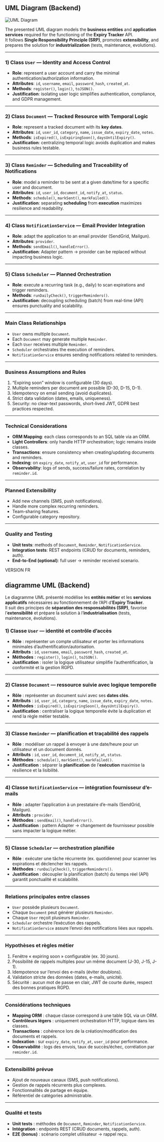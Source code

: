## UML Diagram (Backend)

![UML Diagram](diagrams/UML.png)

The presented UML diagram models the **business entities** and **application services** required for the functioning of the **Expiry Tracker** API.  
It follows **Single Responsibility Principle (SRP)**, promotes **extensibility**, and prepares the solution for **industrialization** (tests, maintenance, evolutions).  

---

### 1) Class `User` — Identity and Access Control
- **Role**: represent a user account and carry the minimal authentication/authorization information.  
- **Attributes**: `id`, `username`, `email`, `password_hash`, `created_at`.  
- **Methods**: `register()`, `login()`, `toJSON()`.  
- **Justification**: isolating user logic simplifies authentication, compliance, and GDPR management.  

---

### 2) Class `Document` — Tracked Resource with Temporal Logic
- **Role**: represent a tracked document with its **key dates**.  
- **Attributes**: `id`, `user_id`, `category`, `name`, `issue_date`, `expiry_date`, `notes`.  
- **Methods**: `isExpired()`, `isExpiringSoon()`, `daysUntilExpiry()`.  
- **Justification**: centralizing temporal logic avoids duplication and makes business rules testable.  

---

### 3) Class `Reminder` — Scheduling and Traceability of Notifications
- **Role**: model a reminder to be sent at a given date/time for a specific user and document.  
- **Attributes**: `id`, `user_id`, `document_id`, `notify_at`, `status`.  
- **Methods**: `schedule()`, `markSent()`, `markFailed()`.  
- **Justification**: separating **scheduling** from **execution** maximizes resilience and readability.  

---

### 4) Class `NotificationService` — Email Provider Integration
- **Role**: adapt the application to an email provider (SendGrid, Mailgun).  
- **Attributes**: `provider`.  
- **Methods**: `sendEmail()`, `handleError()`.  
- **Justification**: Adapter pattern → provider can be replaced without impacting business logic.  

---

### 5) Class `Scheduler` — Planned Orchestration
- **Role**: execute a recurring task (e.g., daily) to scan expirations and trigger reminders.  
- **Methods**: `runDailyCheck()`, `triggerReminders()`.  
- **Justification**: decoupling scheduling (batch) from real-time (API) ensures punctuality and scalability.  

---

### Main Class Relationships
- `User` owns multiple `Document`.  
- Each `Document` may generate multiple `Reminder`.  
- Each `User` receives multiple `Reminder`.  
- `Scheduler` orchestrates the execution of reminders.  
- `NotificationService` ensures sending notifications related to reminders.  

---

### Business Assumptions and Rules
1. “Expiring soon” window is configurable (30 days).  
2. Multiple reminders per document are possible (D-30, D-15, D-1).  
3. Idempotency on email sending (avoid duplicates).  
4. Strict data validation (dates, emails, uniqueness).  
5. Security: no clear-text passwords, short-lived JWT, GDPR best practices respected.  

---

### Technical Considerations
- **ORM Mapping**: each class corresponds to an SQL table via an ORM.  
- **Light Controllers**: only handle HTTP orchestration; logic remains inside classes.  
- **Transactions**: ensure consistency when creating/updating documents and reminders.  
- **Indexing**: on `expiry_date`, `notify_at`, `user_id` for performance.  
- **Observability**: logs of sends, success/failure rates, correlation by `reminder.id`.  

---

### Planned Extensibility
- Add new channels (SMS, push notifications).  
- Handle more complex recurring reminders.  
- Team-sharing features.  
- Configurable category repository.  

---

### Quality and Testing
- **Unit tests**: methods of `Document`, `Reminder`, `NotificationService`.  
- **Integration tests**: REST endpoints (CRUD for documents, reminders, auth).  
- **End-to-End (optional)**: full user → reminder received scenario.  

VERSION FR

## diagramme UML (Backend)

Le diagramme UML présenté modélise les **entités métier** et les **services applicatifs** nécessaires au fonctionnement de l’API d’**Expiry Tracker**.  
Il suit des principes de **séparation des responsabilités (SRP)**, favorise l’**extensibilité** et prépare la solution à l’**industrialisation** (tests, maintenance, évolutions).  


### 1) Classe `User` — identité et contrôle d’accès
- **Rôle** : représenter un compte utilisateur et porter les informations minimales d’authentification/autorisation.  
- **Attributs** : `id`, `username`, `email`, `password_hash`, `created_at`.  
- **Méthodes** : `register()`, `login()`, `toJSON()`.  
- **Justification** : isoler la logique utilisateur simplifie l’authentification, la conformité et la gestion RGPD.  

---

### 2) Classe `Document` — ressource suivie avec logique temporelle
- **Rôle** : représenter un document suivi avec ses **dates clés**.  
- **Attributs** : `id`, `user_id`, `category`, `name`, `issue_date`, `expiry_date`, `notes`.  
- **Méthodes** : `isExpired()`, `isExpiringSoon()`, `daysUntilExpiry()`.  
- **Justification** : centraliser la logique temporelle évite la duplication et rend la règle métier testable.  

---

### 3) Classe `Reminder` — planification et traçabilité des rappels
- **Rôle** : modéliser un rappel à envoyer à une date/heure pour un utilisateur et un document donnés.  
- **Attributs** : `id`, `user_id`, `document_id`, `notify_at`, `status`.  
- **Méthodes** : `schedule()`, `markSent()`, `markFailed()`.  
- **Justification** : séparer la **planification** de l’**exécution** maximise la résilience et la lisibilité.  

---

### 4) Classe `NotificationService` — intégration fournisseur d’e-mails
- **Rôle** : adapter l’application à un prestataire d’e-mails (SendGrid, Mailgun).  
- **Attributs** : `provider`.  
- **Méthodes** : `sendEmail()`, `handleError()`.  
- **Justification** : pattern Adapter → changement de fournisseur possible sans impacter la logique métier.  

---

### 5) Classe `Scheduler` — orchestration planifiée
- **Rôle** : exécuter une tâche récurrente (ex. quotidienne) pour scanner les expirations et déclencher les rappels.  
- **Méthodes** : `runDailyCheck()`, `triggerReminders()`.  
- **Justification** : découpler la planification (batch) du temps réel (API) garantit ponctualité et scalabilité.  

---

### Relations principales entre classes
- `User` possède plusieurs `Document`.  
- Chaque `Document` peut générer plusieurs `Reminder`.  
- Chaque `User` reçoit plusieurs `Reminder`.  
- `Scheduler` orchestre l’exécution des rappels.  
- `NotificationService` assure l’envoi des notifications liées aux rappels.  

---

### Hypothèses et règles métier
1. Fenêtre « expiring soon » configurable (ex. 30 jours).  
2. Possibilité de rappels multiples pour un même document (J-30, J-15, J-1).  
3. Idempotence sur l’envoi des e-mails (éviter doublons).  
4. Validation stricte des données (dates, e-mails, unicité).  
5. Sécurité : aucun mot de passe en clair, JWT de courte durée, respect des bonnes pratiques RGPD.  

---

### Considérations techniques
- **Mapping ORM** : chaque classe correspond à une table SQL via un ORM.  
- **Contrôleurs légers** : uniquement orchestration HTTP, logique dans les classes.  
- **Transactions** : cohérence lors de la création/modification des documents et rappels.  
- **Indexation** : sur `expiry_date`, `notify_at`, `user_id` pour performance.  
- **Observabilité** : logs des envois, taux de succès/échec, corrélation par `reminder.id`.  

---

### Extensibilité prévue
- Ajout de nouveaux canaux (SMS, push notifications).  
- Gestion de rappels récurrents plus complexes.  
- Fonctionnalités de partage en équipe.  
- Référentiel de catégories administrable.  

---

### Qualité et tests
- **Unit tests** : méthodes de `Document`, `Reminder`, `NotificationService`.  
- **Intégration** : endpoints REST (CRUD documents, rappels, auth).  
- **E2E (bonus)** : scénario complet utilisateur → rappel reçu.  
